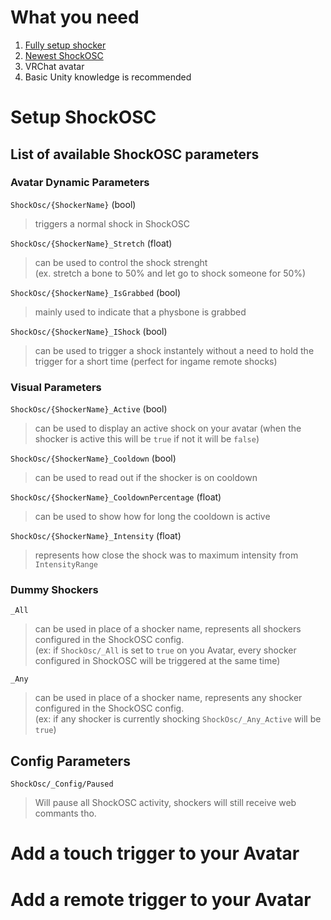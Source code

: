 # What you need

1. [Fully setup shocker](../quickstart/first-setup.md)
2. [Newest ShockOSC](https://github.com/OpenShock/ShockOsc/releases)
3. VRChat avatar
4. Basic Unity knowledge is recommended

# Setup ShockOSC


## List of available ShockOSC parameters
### Avatar Dynamic Parameters
``ShockOsc/{ShockerName}`` (bool)  
> triggers a normal shock in ShockOSC
  
``ShockOsc/{ShockerName}_Stretch`` (float)  
> can be used to control the shock strenght  
> (ex. stretch a bone to 50% and let go to shock someone for 50%)
  
``ShockOsc/{ShockerName}_IsGrabbed`` (bool)   
> mainly used  to indicate that a physbone is grabbed
  
``ShockOsc/{ShockerName}_IShock``  (bool)
> can be used to trigger a shock instantely without a need to hold the trigger for a short time (perfect for ingame remote shocks)  
  
  
### Visual Parameters
``ShockOsc/{ShockerName}_Active`` (bool)
> can be used to display an active shock on your avatar (when the shocker is active this will be ``true`` if not it will be ``false``)
  
``ShockOsc/{ShockerName}_Cooldown`` (bool)
> can be used to read out if the shocker is on cooldown  
  
``ShockOsc/{ShockerName}_CooldownPercentage`` (float)
> can be used to show how for long the cooldown is active  
  
``ShockOsc/{ShockerName}_Intensity``  (float)
> represents how close the shock was to maximum intensity from ``IntensityRange``  
  
### Dummy Shockers  
``_All``
> can be used in place of a shocker name, represents all shockers configured in the ShockOSC config.  
>(ex: if ``ShockOsc/_All`` is set to ``true`` on you Avatar, every shocker configured in ShockOSC will be triggered at the same time)
  
``_Any``
> can be used in place of a shocker name, represents any shocker configured in the ShockOSC config.  
> (ex: if any shocker is currently shocking ``ShockOsc/_Any_Active`` will be ``true``)
  
## Config Parameters  
``ShockOsc/_Config/Paused``
> Will pause all ShockOSC activity, shockers will still receive web commants tho.

# Add a touch trigger to your Avatar

# Add a remote trigger to your Avatar
